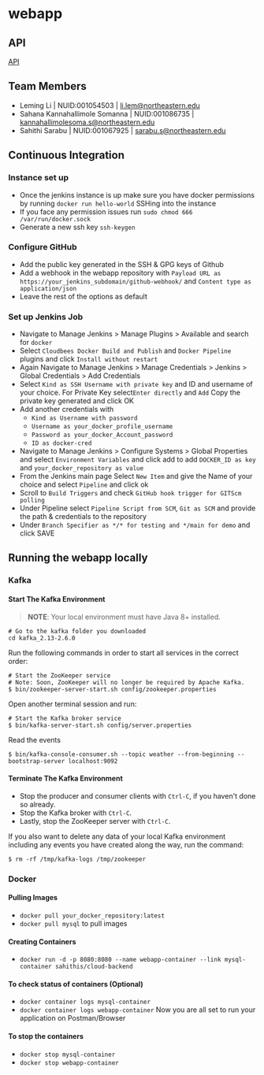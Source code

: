 # webapp
## API
[API](https://app.swaggerhub.com/apis-docs/csye7125/fall-2020/assignment-05#/authenticated)
## Team Members
 - Leming Li | NUID:001054503 | li.lem@northeastern.edu
 - Sahana Kannahallimole Somanna | NUID:001086735 | kannahallimolesoma.s@northeastern.edu
 - Sahithi Sarabu | NUID:001067925 | sarabu.s@northeastern.edu
## Continuous Integration
### Instance set up
  - Once the jenkins instance is up make sure you have docker permissions by running ```docker run hello-world``` SSHing into the instance
  - If you face any permission issues run ```sudo chmod 666 /var/run/docker.sock```
  - Generate a new ssh key ```ssh-keygen```
### Configure GitHub
  - Add the public key generated in the SSH & GPG keys of Github
  - Add a webhook in the webapp repository with ```Payload URL as https://your_jenkins_subdomain/github-webhook/``` and ```Content type as application/json```
  - Leave the rest of the options as default
### Set up Jenkins Job
  - Navigate to Manage Jenkins > Manage Plugins > Available and search for ```docker```
  - Select ```Cloudbees Docker Build and Publish``` and  ```Docker Pipeline``` plugins and click ```Install without restart```
  - Again Navigate to Manage Jenkins > Manage Credentials > Jenkins > Global Credentials > Add Credentials
  - Select ```Kind as SSH Username with private key``` and ID and username of your choice. For Private Key select```Enter directly``` and ```Add``` Copy the private key generated and click OK
  - Add another credentials with 
    - ```Kind as Username with password``` 
    - ```Username as your_docker_profile_username```
    - ```Password as your_docker_Account_password```
    - ```ID as docker-cred```
  - Navigate to Manage Jenkins > Configure Systems > Global Properties and select ```Environment Variables``` and click add to add ```DOCKER_ID as key``` and ```your_docker_repository as value```
  - From the Jenkins main page Select ```New Item``` and give the Name of your choice and select ```Pipeline``` and click ok
  - Scroll to ```Build Triggers``` and check ```GitHub hook trigger for GITScm polling```
  - Under Pipeline select ```Pipeline Script from SCM```, ```Git as SCM``` and provide the path & credentials to the repository
  - Under ```Branch Specifier as */* for testing and */main for demo```  and click SAVE
## Running the webapp locally
### Kafka
#### Start The Kafka Environment
>**NOTE**: Your local environment must have Java 8+ installed.

```shell script
# Go to the kafka folder you downloaded
cd kafka_2.13-2.6.0
```
Run the following commands in order to start all services in the correct order:
```shell script
# Start the ZooKeeper service
# Note: Soon, ZooKeeper will no longer be required by Apache Kafka.
$ bin/zookeeper-server-start.sh config/zookeeper.properties
```
Open another terminal session and run:
```shell script
# Start the Kafka broker service
$ bin/kafka-server-start.sh config/server.properties
```
Read the events
```shell script
$ bin/kafka-console-consumer.sh --topic weather --from-beginning --bootstrap-server localhost:9092
```
#### Terminate The Kafka Environment
- Stop the producer and consumer clients with `Ctrl-C`, if you haven't done so already.
- Stop the Kafka broker with `Ctrl-C`.
- Lastly, stop the ZooKeeper server with `Ctrl-C`.

If you also want to delete any data of your local Kafka environment including any events you have created along the way, run the command:
```shell script
$ rm -rf /tmp/kafka-logs /tmp/zookeeper
```

### Docker
#### Pulling Images
  - ```docker pull your_docker_repository:latest```
  - ```docker pull mysql``` to pull images
#### Creating Containers
  - ```docker run -d -p 8080:8080 --name webapp-container --link mysql-container sahithis/cloud-backend```
#### To check status of containers (Optional)
  - ```docker container logs mysql-container```
  - ```docker container logs webapp-container```
Now you are all set to run your application on Postman/Browser 
#### To stop the containers
  - ```docker stop mysql-container```
  - ```docker stop webapp-container```
